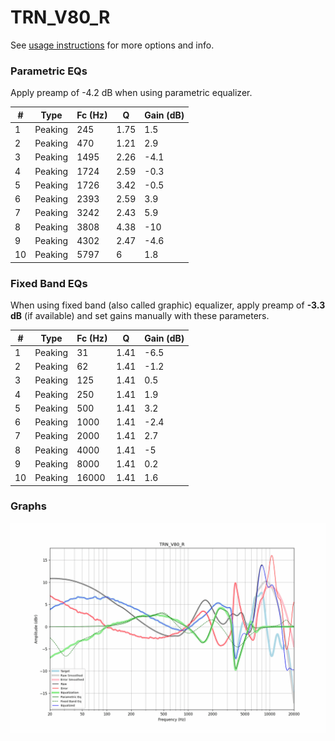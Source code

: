 # TRN_V80_R
See [usage instructions](https://github.com/jaakkopasanen/AutoEq#usage) for more options and info.

### Parametric EQs
Apply preamp of -4.2 dB when using parametric equalizer.

|   # | Type    |   Fc (Hz) |    Q |   Gain (dB) |
|-----|---------|-----------|------|-------------|
|   1 | Peaking |       245 | 1.75 |         1.5 |
|   2 | Peaking |       470 | 1.21 |         2.9 |
|   3 | Peaking |      1495 | 2.26 |        -4.1 |
|   4 | Peaking |      1724 | 2.59 |        -0.3 |
|   5 | Peaking |      1726 | 3.42 |        -0.5 |
|   6 | Peaking |      2393 | 2.59 |         3.9 |
|   7 | Peaking |      3242 | 2.43 |         5.9 |
|   8 | Peaking |      3808 | 4.38 |       -10   |
|   9 | Peaking |      4302 | 2.47 |        -4.6 |
|  10 | Peaking |      5797 | 6    |         1.8 |

### Fixed Band EQs
When using fixed band (also called graphic) equalizer, apply preamp of **-3.3 dB** (if available) and set gains manually with these parameters.

|   # | Type    |   Fc (Hz) |    Q |   Gain (dB) |
|-----|---------|-----------|------|-------------|
|   1 | Peaking |        31 | 1.41 |        -6.5 |
|   2 | Peaking |        62 | 1.41 |        -1.2 |
|   3 | Peaking |       125 | 1.41 |         0.5 |
|   4 | Peaking |       250 | 1.41 |         1.9 |
|   5 | Peaking |       500 | 1.41 |         3.2 |
|   6 | Peaking |      1000 | 1.41 |        -2.4 |
|   7 | Peaking |      2000 | 1.41 |         2.7 |
|   8 | Peaking |      4000 | 1.41 |        -5   |
|   9 | Peaking |      8000 | 1.41 |         0.2 |
|  10 | Peaking |     16000 | 1.41 |         1.6 |

### Graphs
![](./TRN_V80_R.png)
